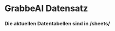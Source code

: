 



































































































































































































































































































































































































































































































































































# GrabbeAI Datensatz





### Die aktuellen Datentabellen sind in /sheets/


